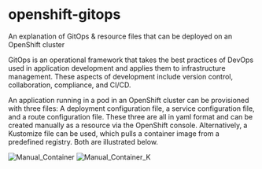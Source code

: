 # openshift-gitops
An explanation of GitOps &amp; resource files that can be deployed on an OpenShift cluster

GitOps is an operational framework that takes the best practices of DevOps used in application development and applies them to infrastructure management. These aspects of development include version control, collaboration, compliance, and CI/CD.

An application running in a pod in an OpenShift cluster can be provisioned with three files: A deployment configuration file, a service configuration file, and a route configuration file. These three are all in yaml format and can be created manually as a resource via the OpenShift console. Alternatively, a Kustomize file can be used, which pulls a container image from a predefined registry. Both are illustrated below.

![Manual_Container](https://github.com/AlphaF22A/openshift-gitops/assets/88580931/900ebb4e-e20d-407d-80f5-6262187b7a59) ![Manual_Container_K](https://github.com/AlphaF22A/openshift-gitops/assets/88580931/67cf9018-29e6-4ade-9c12-81c3bf33ab2d)
